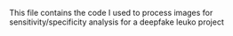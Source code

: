 This file contains the code I used to process images for sensitivity/specificity analysis for a deepfake leuko project
